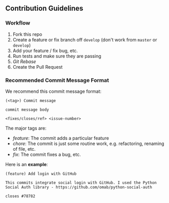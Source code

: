 ## Contribution Guidelines

### Workflow
1. Fork this repo
2. Create a feature or fix branch off `develop` (don't work from `master` or `develop`)
2. Add your feature / fix bug, etc.
3. Run tests and make sure they are passing
4. _Git Rebase_
5. Create the Pull Request

### Recommended Commit Message Format
We recommend this commit message format:

```
(<tag>) Commit message

commit message body

<fixes/closes/ref> <issue-number>
```

The major tags are:
- _feature_: The commit adds a particular feature
- _chore_: The commit is just some routine work, e.g. refactoring, renaming of file, etc.
-  _fix_: The commit fixes a bug, etc.

Here is an **example**:

```
(feature) Add login with GitHub

This commits integrate social login with GitHub. I used the Python Social Auth library - https://github.com/omab/python-social-auth

closes #78782
```
